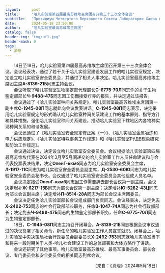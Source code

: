 ```yaml
---
layout:     post
title:      "哈儿实验室第四届最高苏维埃主席团召开第三十三次全体会议"
subtitle:   "Президиум Четвертого Верховного Совета Лаборатории Хаера провел свое тридцать третье пленарное заседание"
date:       2024-05-18 23:50:00
author:     "哈儿实验室最高苏维埃主席团"
catalog: false
header-img: "img/uf1.jpg"
header-mask: 0
tags:
  - 消息
---
```


&emsp;&emsp;14日至18日，哈儿实验室第四届最高苏维埃主席团召开第三十三次全体会议。会议经表决，通过了若干关于哈儿实验室建设发展工作的哈儿实验室规定，决定设立哈儿实验室安全委员会，并通过了相关人事决定。哈儿实验室最高苏维埃主席团主席**А-8139-21Б**同志主持会议。  
&emsp;&emsp;会议听取了哈儿实验室生物鉴定部代理部长**С-6775-70Л**同志作的关于生物鉴定部部长**Ч-9488-47Б**同志因工伤而接受疗养的报告，并决定通过该报告。  
&emsp;&emsp;会议通过了《哈儿实验室种间关系规定》，哈儿实验室最高苏维埃主席团第一副主席**С-1945-08П**同志就此向会议发表讲话。**С-1945-08П**同志表示，决定采用哈儿实验室规定的形式确认哈儿实验室种间关系建设工作的基本原则、指导方针和具体措施，强化哈儿实验室种间关系建设，推动哈儿实验室下辖地区内各物种实现种间关系的和谐发展。  
&emsp;&emsp;会议还通过了《哈儿实验室安全规定修正案（一）》、《哈儿实验室金属冶炼和电力供应规定》、《哈儿实验室特殊事务工作规定》和《哈儿实验室РУДВ现象研究和防治工作规定》。  
&emsp;&emsp;会议通过决议，决定设立哈儿实验室安全委员会。会议根据哈儿实验室第四届最高苏维埃代表在2024年3月至5月间递交的哈儿实验室工作人员任命建议和与会代表投票表决结果，决定**ОпенГ-ккмб**同志为哈儿实验室安全委员会主席，**Л-1917-11С**同志为哈儿实验室安全委员会副主席，**Д-2530-60Ю**同志为哈儿实验室安全委员会秘书长。会议通过了哈儿实验室安全委员会其他组成人员名单。  
&emsp;&emsp;会议决定接受**ОпенГ-ккмб**同志因工作需要辞去部长会议第一副主席。会议决定增补**Ж-6217-15Б**同志为部长会议第一副主席；决定增补**Ю-5282-43Ц**同志为部长会议副主席；决定增补**П-8514-28А**同志为部长会议主席团委员。  
&emsp;&emsp;会议决定任免哈儿实验室部长会议组成部门负责同志。会议经表决，决定免去**Х-2492-75З**同志的社会行政部部长职务，任命**В-1047-74А**同志为社会行政部部长；决定免去**Ч-9488-47Б**同志的生物鉴定部部长职务，任命**С-6775-70Л**同志为生物鉴定部部长。  
&emsp;&emsp;18日，**С-1945-08П**同志主持召开闭幕会，**А-8139-21Б**同志根据会议审议通过的决议签署了相关命令，新任命的哈儿实验室工作人员宣誓就职。闭幕会上，哈儿实验室中央决策局社会行政委员会副委员长**Х-2492-75З**同志就哈儿实验室当下和将来一段时期关于人类-哈儿社会建设工作的总体部署和大体方略作了讲话。  
&emsp;&emsp;会议还研究了其他事项。哈儿实验室最高苏维埃、最高军事委员会、部长会议、专门委员会和安全委员会的相关同志列席会议。
<div style="text-align: right">（来自：《真理》2024年5月18日）</div>